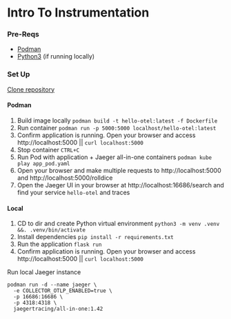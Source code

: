 # Intro To Instrumentation

### Pre-Reqs
* [Podman](https://podman.io/getting-started/installation) 
* [Python3](https://www.python.org/downloads/) (if running locally) 


### Set Up 
[Clone repository](https://docs.github.com/en/repositories/creating-and-managing-repositories/cloning-a-repository)


#### Podman
1. Build image locally `podman build -t hello-otel:latest -f Dockerfile` 
1. Run container `podman run -p 5000:5000 localhost/hello-otel:latest` 
1. Confirm application is running. Open your browser and access http://localhost:5000 || `curl localhost:5000`
1. Stop container `CTRL+C`
1. Run Pod with application + Jaeger all-in-one containers `podman kube play app_pod.yaml`
1. Open your browser and make multiple requests to http://localhost:5000 and http://localhost:5000/rolldice
1. Open the Jaeger UI in your browser at http://localhost:16686/search and find your service `hello-otel` and traces


#### Local
1. CD to dir and create Python virtual environment `python3 -m venv .venv &&. .venv/bin/activate`
1. Install dependencies `pip install -r requirements.txt`
1. Run the application `flask run`
1. Confirm application is running. Open your browser and access http://localhost:5000 || `curl localhost:5000`

Run local Jaeger instance

```
podman run -d --name jaeger \
  -e COLLECTOR_OTLP_ENABLED=true \
  -p 16686:16686 \
  -p 4318:4318 \
  jaegertracing/all-in-one:1.42
```

